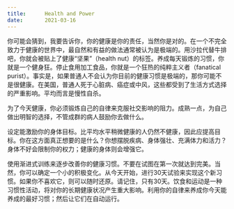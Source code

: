```yaml
---
title:      Health and Power
date:       2021-03-16
---
```


你可能会猜到，我要告诉你，你的健康是你的责任，当然你是对的。在一个不完全致力于健康的世界中，最自然和有益的做法通常被认为是极端的。用沙拉代替牛排吧，你就会被贴上了健康“坚果”（health nut）的标签。养成每天锻炼的习惯，你就是一个健身狂。停止食用加工食品，你就是一个狂热的纯粹主义者（fanatical purist）。事实是，如果普通人不会认为你目前的健康习惯是极端的，那你可能不是很健康。在美国，普通人死于心脏病、癌症或中风，这些都受到了生活方式选择的严重影响。平均而言是慢性自杀。

为了今天健康，你必须锻炼自己的自律来克服社交影响的阻力。成熟一点，为自己做出明智的选择，不管成群的病人鼓励你去做什么。

设定能激励你的身体目标。比平均水平稍微健康的人仍然不健康，因此应提高目标。你在这方面真正想要的是什么？你想摆脱疾病、身体强壮、充满体力和活力？身体不好会限制你的权力；健康的身体则会增强它。

使用渐进式训练来逐步改善你的健康习惯。不要在试图在第一次就达到完美。当然，你可以确定一个小的积极变化。从今天开始，进行30天试验来实现这个新习惯。如果你不喜欢它，则可以随时还原。请记住，只有30天。饮食和运动是一种习惯性活动，将对你的长期健康状况产生重大影响。利用你的自律来养成你今天能养成的最好习惯；然后让它们在自动运行。
